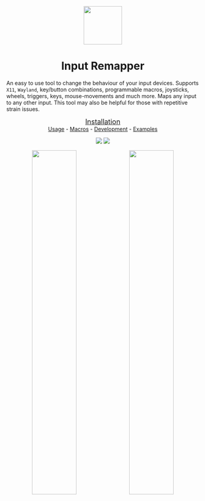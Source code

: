 <p align="center"><img src="data/input-remapper.svg" width=100/></p>

<h1 align="center">Input Remapper</h1>

An easy to use tool to change the behaviour of your input devices.
Supports `X11`, `Wayland`, key/button combinations, programmable macros,
joysticks, wheels, triggers, keys, mouse-movements and much more. Maps
any input to any other input.  This tool may also be helpful for those
with repetitive strain issues.

<p align="center">
<a href="readme/installation.md"><font size="+1">Installation</font></a></br> 
<a href="readme/usage.md">Usage</a> - 
<a href="readme/macros.md">Macros</a> - 
<a href="readme/development.md">Development</a> -
<a href="readme/examples.md">Examples</a>
</p>

<p align="center"><img src="readme/pylint.svg"/> <img src="readme/coverage.svg"/></p>

<p align="center">
  <img src="readme/screenshot.png" width="48%"/>
  &#160;
  <img src="readme/screenshot_2.png" width="48%"/>
</p>
